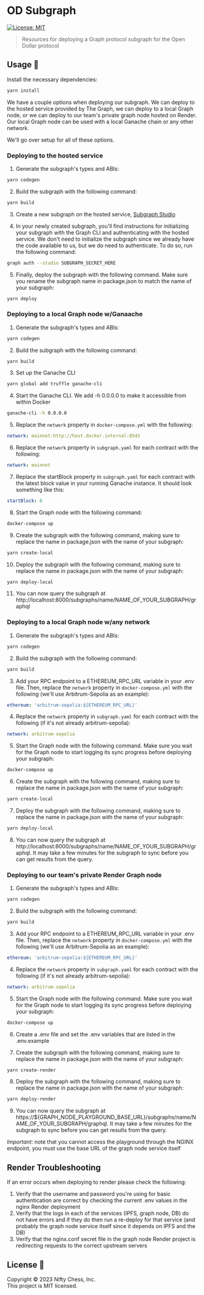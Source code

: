 <h1>OD Subgraph</h1>
<p>
  <a href="#" target="_blank">
    <img alt="License: MIT" src="https://img.shields.io/badge/License-MIT-blue.svg" />
  </a>
</p>

> Resources for deploying a Graph protocol subgraph for the Open Dollar protocol

## Usage 📖

Install the necessary dependencies:

```bash
yarn install
```


We have a couple options when deploying our subgraph. We can deploy to the hosted service provided by The Graph,
we can deploy to a local Graph node, or we can deploy to our team's private graph node hosted on Render. Our local Graph node can be used with a local Ganache chain or any other network.

We'll go over setup for all of these options.

### Deploying to the hosted service
1) Generate the subgraph's types and ABIs:

```bash
yarn codegen
```

2) Build the subgraph with the following command:

```bash
yarn build
```

3) Create a new subgraph on the hosted service, [Subgraph Studio](https://thegraph.com/studio/)

4) In your newly created subgraph, you'll find instructions for initializing your subgraph with the Graph CLI and
   authenticating with the hosted service. We don't need to initialize the subgraph since we already have the code available to us,
   but we do need to authenticate. To do so, run the following command:

```bash
graph auth --studio SUBGRAPH_SECRET_HERE
```

5) Finally, deploy the subgraph with the following command. Make sure you rename the subgraph name in package.json to match the name of your subgraph:

```bash
yarn deploy
```

### Deploying to a local Graph node w/Ganaache
1) Generate the subgraph's types and ABIs:

```bash
yarn codegen
```

2) Build the subgraph with the following command:

```bash
yarn build
```

3) Set up the Ganache CLI

```bash
yarn global add truffle ganache-cli
```

4) Start the Ganache CLI. We add -h 0.0.0.0 to make it accessible from within Docker

```bash
ganache-cli -h 0.0.0.0
```

5) Replace the `network` property in `docker-compose.yml` with the following:

```yaml
network: mainnet:http://host.docker.internal:8545
```

6) Replace the `network` property in `subgraph.yaml` for each contract with the following:

```yaml
network: mainnet
```

7) Replace the startBlock property in `subgraph.yaml` for each contract with the latest block value in your running Ganache instance. It should look something like this:

```yaml
startBlock: 8
```

8) Start the Graph node with the following command:

```bash
docker-compose up
```

9) Create the subgraph with the following command, making sure to replace the name in package.json with the name of your subgraph:

```bash
yarn create-local
```

10) Deploy the subgraph with the following command, making sure to replace the name in package.json with the name of your subgraph:

```bash
yarn deploy-local
```

11) You can now query the subgraph at http://localhost:8000/subgraphs/name/NAME_OF_YOUR_SUBGRAPH/graphql

### Deploying to a local Graph node w/any network

1) Generate the subgraph's types and ABIs:

```bash
yarn codegen
```

2) Build the subgraph with the following command:

```bash
yarn build
```

3) Add your RPC endpoint to a ETHEREUM_RPC_URL variable in your .env file. Then, replace the `network` property in `docker-compose.yml` with the following (we'll use Arbitrum-Sepolia as an example):

```yaml
ethereum: 'arbitrum-sepolia:${ETHEREUM_RPC_URL}'
```

4) Replace the `network` property in `subgraph.yaml` for each contract with the following (if it's not already arbitrum-sepolia):

```yaml
network: arbitrum-sepolia
```

5) Start the Graph node with the following command. Make sure you wait for the Graph node to start logging its sync progress
   before deploying your subgraph:

```bash
docker-compose up
```

6) Create the subgraph with the following command, making sure to replace the name in package.json with the name of your subgraph:

```bash
yarn create-local
```

7) Deploy the subgraph with the following command, making sure to replace the name in package.json with the name of your subgraph:

```bash
yarn deploy-local
```

8) You can now query the subgraph at http://localhost:8000/subgraphs/name/NAME_OF_YOUR_SUBGRAPH/graphql. It may take a few minutes for the subgraph to sync before you can get results from the query.

### Deploying to our team's private Render Graph node

1) Generate the subgraph's types and ABIs:

```bash
yarn codegen
```

2) Build the subgraph with the following command:

```bash
yarn build
```

3) Add your RPC endpoint to a ETHEREUM_RPC_URL variable in your .env file. Then, replace the `network` property in `docker-compose.yml` with the following (we'll use Arbitrum-Sepolia as an example):

```yaml
ethereum: 'arbitrum-sepolia:${ETHEREUM_RPC_URL}'
```

4) Replace the `network` property in `subgraph.yaml` for each contract with the following (if it's not already arbitrum-sepolia):

```yaml
network: arbitrum-sepolia
```

5) Start the Graph node with the following command. Make sure you wait for the Graph node to start logging its sync progress
   before deploying your subgraph:

```bash
docker-compose up
```

6) Create a .env file and set the .env variables that are listed in the .env.example

7) Create the subgraph with the following command, making sure to replace the name in package.json with the name of your subgraph:

```bash
yarn create-render
```

8) Deploy the subgraph with the following command, making sure to replace the name in package.json with the name of your subgraph:

```bash
yarn deploy-render
```

9) You can now query the subgraph at https://${GRAPH_NODE_PLAYGROUND_BASE_URL}/subgraphs/name/NAME_OF_YOUR_SUBGRAPH/graphql. It may take a few minutes for the subgraph to sync before you can get results from the query.

*Important*: note that you cannot access the playground through the NGINX endpoint, you must use the base URL of the graph node service itself

## Render Troubleshooting 

If an error occurs when deploying to render please check the following:

1) Verify that the username and password you're using for basic authentication are correct by checking the current
.env values in the nginx Render deployment 
2) Verify that the logs in each of the services (IPFS, graph node, DB) do not have errors and if they do then run a re-deploy
for that service (and probably the graph node service itself since it depends on IPFS and the DB)
3) Verify that the nginx.conf secret file in the graph node Render project is redirecting requests to the correct upstream servers 

## License 📝

Copyright © 2023 Nifty Chess, Inc.<br />
This project is MIT licensed.